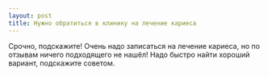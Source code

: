 ```yaml
---
layout: post 
title: Нужно обратиться в клинику на лечение кариеса 
--- 
```

Срочно, подскажите! Очень надо записаться на лечение кариеса, но по отзывам ничего подходящего не нашёл! Надо быстро найти хороший вариант, подскажите советом.
